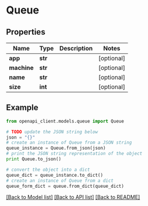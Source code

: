 # Queue


## Properties
Name | Type | Description | Notes
------------ | ------------- | ------------- | -------------
**app** | **str** |  | [optional] 
**machine** | **str** |  | [optional] 
**name** | **str** |  | [optional] 
**size** | **int** |  | [optional] 

## Example

```python
from openapi_client.models.queue import Queue

# TODO update the JSON string below
json = "{}"
# create an instance of Queue from a JSON string
queue_instance = Queue.from_json(json)
# print the JSON string representation of the object
print Queue.to_json()

# convert the object into a dict
queue_dict = queue_instance.to_dict()
# create an instance of Queue from a dict
queue_form_dict = queue.from_dict(queue_dict)
```
[[Back to Model list]](../README.md#documentation-for-models) [[Back to API list]](../README.md#documentation-for-api-endpoints) [[Back to README]](../README.md)


